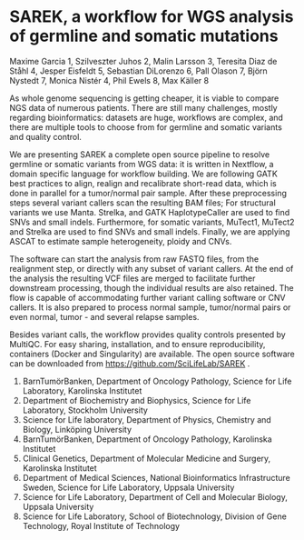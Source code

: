 # SAREK, a workflow for WGS analysis of germline and somatic mutations

Maxime Garcia 1, Szilveszter Juhos 2, Malin Larsson 3, Teresita Diaz de Ståhl 4, Jesper Eisfeldt 5, Sebastian DiLorenzo 6, Pall Olason 7, Björn Nystedt 7, Monica Nistér 4, Phil Ewels 8, Max Käller 8

As whole genome sequencing is getting cheaper, it is viable to compare NGS data of numerous patients. There are still many challenges, mostly regarding bioinformatics: datasets are huge, workflows are complex, and there are multiple tools to choose from for germline and somatic variants and quality control.

We are presenting SAREK a complete open source pipeline to resolve germline or somatic variants from WGS data: it is written in Nextflow, a domain specific language for workflow building. We are following GATK best practices to align, realign and recalibrate short-read data, which is done in parallel for a tumor/normal pair sample. After these preprocessing steps several variant callers scan the resulting BAM files;
For structural variants we use Manta.
Strelka, and GATK HaplotypeCaller are used to find SNVs and small indels.
Furthermore, for somatic variants, MuTect1, MuTect2 and Strelka are used to find SNVs and small indels. Finally, we are applying ASCAT to estimate sample heterogeneity, ploidy and CNVs.

The software can start the analysis from raw FASTQ files, from the realignment step, or directly with any subset of variant callers. At the end of the analysis the resulting VCF files are merged to facilitate further downstream processing, though the individual results are also retained. The flow is capable of accommodating further variant calling software or CNV callers. It is also prepared to process normal sample, tumor/normal pairs or even normal, tumor - and several relapse samples.

Besides variant calls, the workflow provides quality controls presented by MultiQC. For easy sharing, installation, and to ensure reproducibility, containers (Docker and Singularity) are available. The open source software can be downloaded from https://github.com/SciLifeLab/SAREK .

1. BarnTumörBanken, Department of Oncology Pathology, Science for Life Laboratory, Karolinska Institutet
2. Department of Biochemistry and Biophysics, Science for Life Laboratory, Stockholm University
3. Science for Life laboratory, Department of Physics, Chemistry and Biology, Linköping University
4. BarnTumörBanken, Department of Oncology Pathology, Karolinska Institutet
5. Clinical Genetics, Department of Molecular Medicine and Surgery, Karolinska Institutet
6. Department of Medical Sciences, National Bioinformatics Infrastructure Sweden, Science for Life Laboratory, Uppsala University
7. Science for Life Laboratory, Department of Cell and Molecular Biology, Uppsala University
8. Science for Life Laboratory, School of Biotechnology, Division of Gene Technology, Royal Institute of Technology
